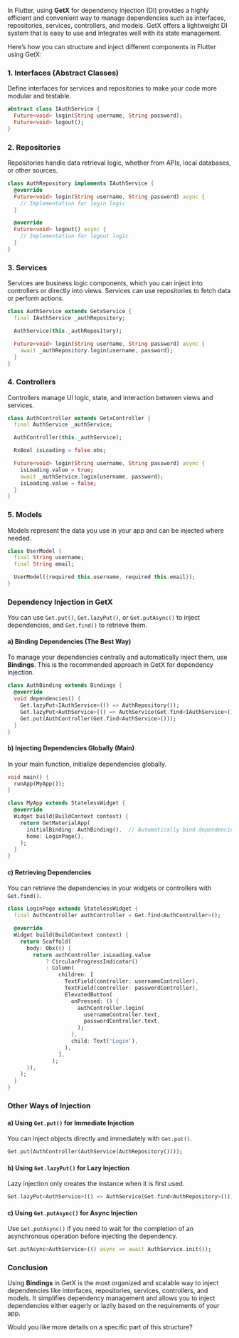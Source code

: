 In Flutter, using **GetX** for dependency injection (DI) provides a highly efficient and convenient way to manage dependencies such as interfaces, repositories, services, controllers, and models. GetX offers a lightweight DI system that is easy to use and integrates well with its state management.

Here’s how you can structure and inject different components in Flutter using GetX:

### 1. **Interfaces (Abstract Classes)**
Define interfaces for services and repositories to make your code more modular and testable.

   ```dart
   abstract class IAuthService {
     Future<void> login(String username, String password);
     Future<void> logout();
   }
   ```

### 2. **Repositories**
Repositories handle data retrieval logic, whether from APIs, local databases, or other sources.

   ```dart
   class AuthRepository implements IAuthService {
     @override
     Future<void> login(String username, String password) async {
       // Implementation for login logic
     }

     @override
     Future<void> logout() async {
       // Implementation for logout logic
     }
   }
   ```

### 3. **Services**
Services are business logic components, which you can inject into controllers or directly into views. Services can use repositories to fetch data or perform actions.

   ```dart
   class AuthService extends GetxService {
     final IAuthService _authRepository;

     AuthService(this._authRepository);

     Future<void> login(String username, String password) async {
       await _authRepository.login(username, password);
     }
   }
   ```

### 4. **Controllers**
Controllers manage UI logic, state, and interaction between views and services.

   ```dart
   class AuthController extends GetxController {
     final AuthService _authService;

     AuthController(this._authService);

     RxBool isLoading = false.obs;

     Future<void> login(String username, String password) async {
       isLoading.value = true;
       await _authService.login(username, password);
       isLoading.value = false;
     }
   }
   ```

### 5. **Models**
Models represent the data you use in your app and can be injected where needed.

   ```dart
   class UserModel {
     final String username;
     final String email;

     UserModel({required this.username, required this.email});
   }
   ```

### Dependency Injection in GetX
You can use `Get.put()`, `Get.lazyPut()`, or `Get.putAsync()` to inject dependencies, and `Get.find()` to retrieve them.

#### a) **Binding Dependencies (The Best Way)**

To manage your dependencies centrally and automatically inject them, use **Bindings**. This is the recommended approach in GetX for dependency injection.

```dart
class AuthBinding extends Bindings {
  @override
  void dependencies() {
    Get.lazyPut<IAuthService>(() => AuthRepository());
    Get.lazyPut<AuthService>(() => AuthService(Get.find<IAuthService>()));
    Get.put(AuthController(Get.find<AuthService>()));
  }
}
```

#### b) **Injecting Dependencies Globally (Main)**

In your main function, initialize dependencies globally.

```dart
void main() {
  runApp(MyApp());
}

class MyApp extends StatelessWidget {
  @override
  Widget build(BuildContext context) {
    return GetMaterialApp(
      initialBinding: AuthBinding(),  // Automatically bind dependencies
      home: LoginPage(),
    );
  }
}
```

#### c) **Retrieving Dependencies**

You can retrieve the dependencies in your widgets or controllers with `Get.find()`.

```dart
class LoginPage extends StatelessWidget {
  final AuthController authController = Get.find<AuthController>();

  @override
  Widget build(BuildContext context) {
    return Scaffold(
      body: Obx(() {
        return authController.isLoading.value
            ? CircularProgressIndicator()
            : Column(
                children: [
                  TextField(controller: usernameController),
                  TextField(controller: passwordController),
                  ElevatedButton(
                    onPressed: () {
                      authController.login(
                        usernameController.text,
                        passwordController.text,
                      );
                    },
                    child: Text('Login'),
                  ),
                ],
              );
      }),
    );
  }
}
```

### Other Ways of Injection

#### a) **Using `Get.put()` for Immediate Injection**
You can inject objects directly and immediately with `Get.put()`.

   ```dart
   Get.put(AuthController(AuthService(AuthRepository())));
   ```

#### b) **Using `Get.lazyPut()` for Lazy Injection**
Lazy injection only creates the instance when it is first used.

   ```dart
   Get.lazyPut<AuthService>(() => AuthService(Get.find<AuthRepository>()));
   ```

#### c) **Using `Get.putAsync()` for Async Injection**
Use `Get.putAsync()` if you need to wait for the completion of an asynchronous operation before injecting the dependency.

   ```dart
   Get.putAsync<AuthService>(() async => await AuthService.init());
   ```

### Conclusion

Using **Bindings** in GetX is the most organized and scalable way to inject dependencies like interfaces, repositories, services, controllers, and models. It simplifies dependency management and allows you to inject dependencies either eagerly or lazily based on the requirements of your app.

Would you like more details on a specific part of this structure?